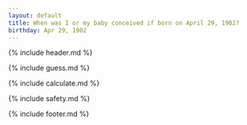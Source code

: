```yaml
---
layout: default
title: When was I or my baby conceived if born on April 29, 1902?
birthday: Apr 29, 1902
---
```


{% include header.md %}

{% include guess.md %}

{% include calculate.md %}

{% include safety.md %}

{% include footer.md %}



